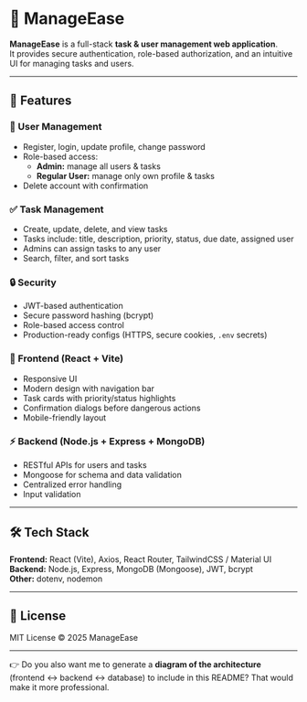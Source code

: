 # 📌 ManageEase

**ManageEase** is a full-stack **task & user management web application**.  
It provides secure authentication, role-based authorization, and an intuitive UI for managing tasks and users.

---

## 🚀 Features

### 👤 User Management
- Register, login, update profile, change password
- Role-based access:
  - **Admin:** manage all users & tasks
  - **Regular User:** manage only own profile & tasks
- Delete account with confirmation

### ✅ Task Management
- Create, update, delete, and view tasks
- Tasks include: title, description, priority, status, due date, assigned user
- Admins can assign tasks to any user
- Search, filter, and sort tasks

### 🔒 Security
- JWT-based authentication
- Secure password hashing (bcrypt)
- Role-based access control
- Production-ready configs (HTTPS, secure cookies, `.env` secrets)

### 🎨 Frontend (React + Vite)
- Responsive UI
- Modern design with navigation bar
- Task cards with priority/status highlights
- Confirmation dialogs before dangerous actions
- Mobile-friendly layout

### ⚡ Backend (Node.js + Express + MongoDB)
- RESTful APIs for users and tasks
- Mongoose for schema and data validation
- Centralized error handling
- Input validation

---

## 🛠️ Tech Stack

**Frontend:** React (Vite), Axios, React Router, TailwindCSS / Material UI  
**Backend:** Node.js, Express, MongoDB (Mongoose), JWT, bcrypt  
**Other:** dotenv, nodemon  

---

## 📜 License

MIT License © 2025 ManageEase

---

👉 Do you also want me to generate a **diagram of the architecture** (frontend ↔ backend ↔ database) to include in this README? That would make it more professional.
